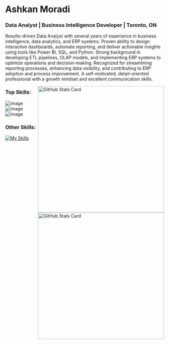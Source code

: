 # Ashkan Moradi 
### Data Analyst | Business Intelligence Developer | Toronto, ON

Results-driven Data Analyst with several years of experience in business intelligence, data analytics, and ERP systems.
Proven ability to design interactive dashboards, automate reporting, and deliver actionable insights using tools like Power
BI, SQL, and Python. Strong background in developing ETL pipelines, OLAP models, and implementing ERP systems to
optimize operations and decision-making. Recognized for streamlining reporting processes, enhancing data visibility, and
contributing to ERP adoption and process improvement. A self-motivated, detail-oriented professional with a growth
mindset and excellent communication skills.

<!--
- 🔭 I have worked as a Data Analyst and BI Developer for over five years.
- 💬 My interests are **data Analysis, machine learning, and Data Science**.
- 📫 Reach me at my [**Linkedin**](https://www.linkedin.com/in/ashkan-moradi-33936278/)

-->

<a href="https://github.com/ashkanmoradi#gh-light-mode-only">
  <img align="right" width="400px" alt="GitHub Stats Card" src="https://github-readme-stats.vercel.app/api?username=ashkanmoradi&show_icons=true&include_all_commits=true&disable_animations=false#gh-light-mode-only">
</a>

<a href="https://github.com/ashkanmoradi#gh-dark-mode-only">
  <img align="right" width="400px" alt="GitHub Stats Card" src="https://github-readme-stats.vercel.app/api?username=ashkanmoradi&show_icons=true&hide_border=true&disable_animations=false&theme=dracula#gh-dark-mode-only">
</a>

### Top Skills:
![image](https://github.com/user-attachments/assets/2483b2a6-08d9-469d-84bf-c843c60ba29a)
![image](https://github.com/user-attachments/assets/a7aedd16-779c-49ea-80c4-d57e17d59a83)
![image](https://github.com/user-attachments/assets/bf46ceb5-bcad-4c95-be2d-841019d1f749)

### Other Skills:
[![My Skills](https://skillicons.dev/icons?i=azure,git,linux,mysql,postgres,sqlite,pycharm,vscode,sklearn,tensorflow,pytorch,matlab,xd,figma&perline=7)](https://skillicons.dev)


<!--
![image](https://github.com/user-attachments/assets/e7f99a36-db82-4687-9ec2-9de6911c0092) 
![image](https://github.com/user-attachments/assets/3f52f02e-4d58-41d6-bc95-86ee824a1781)
![image](https://github.com/user-attachments/assets/314adbe0-715d-4c0e-803a-50663c084ecc)
![image](https://github.com/user-attachments/assets/5b586d4e-5752-4bac-9f1b-4a39d143c32d)
**AshkanMoradi/AshkanMoradi** is a ✨ _special_ ✨ repository because its `README.md` (this file) appears on your GitHub profile.

Here are some ideas to get you started:

- 🔭 I’m currently working on ...
- 🌱 I’m currently learning ...
- 👯 I’m looking to collaborate on ...
- 🤔 I’m looking for help with ...
- 💬 Ask me about ...
- 📫 How to reach me: ...
- 😄 Pronouns: ...
- ⚡ Fun fact: ...
-->
